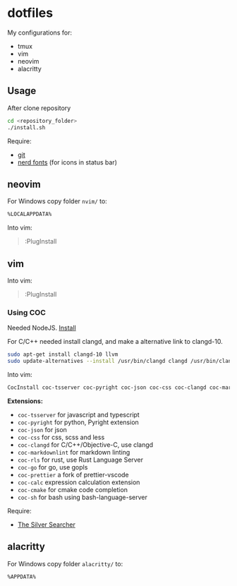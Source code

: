 # dotfiles

My configurations for:

- tmux
- vim
- neovim
- alacritty

## Usage

After clone repository

```sh
cd <repository_folder>
./install.sh
```

Require:

- [git](https://git-scm.com/)
- [nerd fonts](https://www.nerdfonts.com/) (for icons in status bar)

## neovim

For Windows copy folder `nvim/` to:

```sh
%LOCALAPPDATA%
```

Into vim:

> :PlugInstall

## vim
Into vim:

> :PlugInstall

### Using COC

Needed NodeJS. [Install](https://github.com/nvm-sh/nvm)

For C/C++ needed install clangd, and make a alternative link to clangd-10.

```sh
sudo apt-get install clangd-10 llvm
sudo update-alternatives --install /usr/bin/clangd clangd /usr/bin/clangd-10 100
```

Into vim:

```sh
CocInstall coc-tsserver coc-pyright coc-json coc-css coc-clangd coc-markdownlint coc-rls coc-go coc-prettier coc-calc coc-cmake coc-sh
```

**Extensions:**

- `coc-tsserver` for javascript and typescript
- `coc-pyright` for python, Pyright extension
- `coc-json` for json
- `coc-css` for css, scss and less
- `coc-clangd` for C/C++/Objective-C, use clangd
- `coc-markdownlint` for markdown linting
- `coc-rls` for rust, use Rust Language Server
- `coc-go` for go, use gopls
- `coc-prettier` a fork of prettier-vscode
- `coc-calc` expression calculation extension
- `coc-cmake` for cmake code completion
- `coc-sh` for bash using bash-language-server

Require:
- [The Silver Searcher](https://github.com/ggreer/the_silver_searcher)

## alacritty

For Windows copy folder `alacritty/` to:

```
%APPDATA%
```
